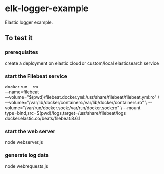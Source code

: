 # elk-logger-example
Elastic logger example.

## To test it

### prerequisites
create a deployment on elastic cloud or custom/local elasticsearch service

### start the Filebeat service
docker run --rm \
--name=filebeat \
--volume="$(pwd)/filebeat.docker.yml:/usr/share/filebeat/filebeat.yml:ro" \
--volume="/var/lib/docker/containers:/var/lib/docker/containers:ro" \
--volume="/var/run/docker.sock:/var/run/docker.sock:ro" \
--mount type=bind,src=$(pwd)/logs,target=/usr/share/filebeat/logs \
docker.elastic.co/beats/filebeat:8.6.1

### start the web server
node webserver.js

### generate log data
node webrequests.js